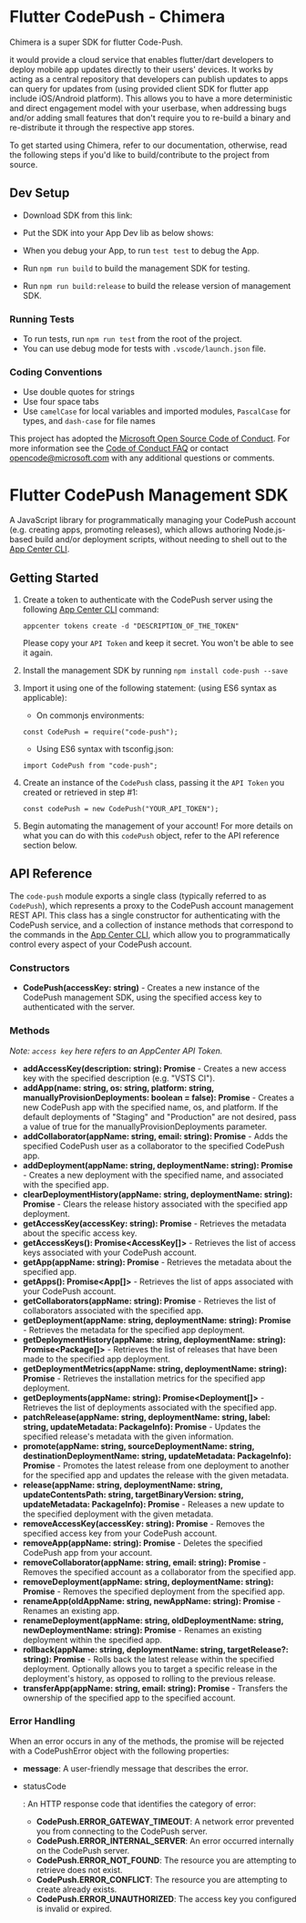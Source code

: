 # Flutter CodePush - Chimera

Chimera is a super SDK for flutter Code-Push. 

it would provide a cloud service that enables flutter/dart developers to deploy mobile app updates directly to their users' devices. It works by acting as a central repository that developers can publish updates to apps can query for updates from (using provided client SDK for flutter app include iOS/Android platform). This allows you to have a more deterministic and direct engagement model with your userbase, when addressing bugs and/or adding small features that don't require you to re-build a binary and re-distribute it through the respective app stores.

To get started using Chimera, refer to our documentation, otherwise, read the following steps if you'd like to build/contribute to the project from source.

## Dev Setup

- Download SDK from this link: 
- Put the SDK into your App Dev lib as below shows:



- When you debug your App, to run `test test` to debug the App.
- Run `npm run build` to build the management SDK for testing.
- Run `npm run build:release` to build the release version of management SDK.

### Running Tests

- To run tests, run `npm run test` from the root of the project.
- You can use debug mode for tests with `.vscode/launch.json` file.

### Coding Conventions

- Use double quotes for strings
- Use four space tabs
- Use `camelCase` for local variables and imported modules, `PascalCase` for types, and `dash-case` for file names

This project has adopted the [Microsoft Open Source Code of Conduct](https://opensource.microsoft.com/codeofconduct/). For more information see the [Code of Conduct FAQ](https://opensource.microsoft.com/codeofconduct/faq/) or contact [opencode@microsoft.com](mailto:opencode@microsoft.com) with any additional questions or comments.

# Flutter CodePush Management SDK 

A JavaScript library for programmatically managing your CodePush account (e.g. creating apps, promoting releases), which allows authoring Node.js-based build and/or deployment scripts, without needing to shell out to the [App Center CLI](https://github.com/microsoft/appcenter-cli).

## Getting Started

1. Create a token to authenticate with the CodePush server using the following [App Center CLI](https://github.com/microsoft/appcenter-cli) command:

   ```
   appcenter tokens create -d "DESCRIPTION_OF_THE_TOKEN"
   ```

   Please copy your `API Token` and keep it secret. You won't be able to see it again.

2. Install the management SDK by running `npm install code-push --save`

3. Import it using one of the following statement: (using ES6 syntax as applicable):

   - On commonjs environments:

   ```
   const CodePush = require("code-push");
   ```

   - Using ES6 syntax with tsconfig.json:

   ```
   import CodePush from "code-push";
   ```

4. Create an instance of the `CodePush` class, passing it the `API Token` you created or retrieved in step #1:

   ```
   const codePush = new CodePush("YOUR_API_TOKEN");
   ```

5. Begin automating the management of your account! For more details on what you can do with this `codePush` object, refer to the API reference section below.

## API Reference

The `code-push` module exports a single class (typically referred to as `CodePush`), which represents a proxy to the CodePush account management REST API. This class has a single constructor for authenticating with the CodePush service, and a collection of instance methods that correspond to the commands in the [App Center CLI](https://github.com/microsoft/appcenter-cli), which allow you to programmatically control every aspect of your CodePush account.

### Constructors

- **CodePush(accessKey: string)** - Creates a new instance of the CodePush management SDK, using the specified access key to authenticated with the server.

### Methods

*Note: `access key` here refers to an AppCenter API Token.*

- **addAccessKey(description: string): Promise<AccessKey>** - Creates a new access key with the specified description (e.g. "VSTS CI").
- **addApp(name: string, os: string, platform: string, manuallyProvisionDeployments: boolean = false): Promise<App>** - Creates a new CodePush app with the specified name, os, and platform. If the default deployments of "Staging" and "Production" are not desired, pass a value of true for the manuallyProvisionDeployments parameter.
- **addCollaborator(appName: string, email: string): Promise<void>** - Adds the specified CodePush user as a collaborator to the specified CodePush app.
- **addDeployment(appName: string, deploymentName: string): Promise<Deployment>** - Creates a new deployment with the specified name, and associated with the specified app.
- **clearDeploymentHistory(appName: string, deploymentName: string): Promise<void>** - Clears the release history associated with the specified app deployment.
- **getAccessKey(accessKey: string): Promise<AccessKey>** - Retrieves the metadata about the specific access key.
- **getAccessKeys(): Promise<AccessKey[]>** - Retrieves the list of access keys associated with your CodePush account.
- **getApp(appName: string): Promise<App>** - Retrieves the metadata about the specified app.
- **getApps(): Promise<App[]>** - Retrieves the list of apps associated with your CodePush account.
- **getCollaborators(appName: string): Promise<CollaboratorMap>** - Retrieves the list of collaborators associated with the specified app.
- **getDeployment(appName: string, deploymentName: string): Promise<Deployment>** - Retrieves the metadata for the specified app deployment.
- **getDeploymentHistory(appName: string, deploymentName: string): Promise<Package[]>** - Retrieves the list of releases that have been made to the specified app deployment.
- **getDeploymentMetrics(appName: string, deploymentName: string): Promise<DeploymentMetrics>** - Retrieves the installation metrics for the specified app deployment.
- **getDeployments(appName: string): Promise<Deployment[]>** - Retrieves the list of deployments associated with the specified app.
- **patchRelease(appName: string, deploymentName: string, label: string, updateMetadata: PackageInfo): Promise<void>** - Updates the specified release's metadata with the given information.
- **promote(appName: string, sourceDeploymentName: string, destinationDeploymentName: string, updateMetadata: PackageInfo): Promise<Package>** - Promotes the latest release from one deployment to another for the specified app and updates the release with the given metadata.
- **release(appName: string, deploymentName: string, updateContentsPath: string, targetBinaryVersion: string, updateMetadata: PackageInfo): Promise<Package>** - Releases a new update to the specified deployment with the given metadata.
- **removeAccessKey(accessKey: string): Promise<void>** - Removes the specified access key from your CodePush account.
- **removeApp(appName: string): Promise<void>** - Deletes the specified CodePush app from your account.
- **removeCollaborator(appName: string, email: string): Promise<void>** - Removes the specified account as a collaborator from the specified app.
- **removeDeployment(appName: string, deploymentName: string): Promise<void>** - Removes the specified deployment from the specified app.
- **renameApp(oldAppName: string, newAppName: string): Promise<void>** - Renames an existing app.
- **renameDeployment(appName: string, oldDeploymentName: string, newDeploymentName: string): Promise<void>** - Renames an existing deployment within the specified app.
- **rollback(appName: string, deploymentName: string, targetRelease?: string): Promise<void>** - Rolls back the latest release within the specified deployment. Optionally allows you to target a specific release in the deployment's history, as opposed to rolling to the previous release.
- **transferApp(appName: string, email: string): Promise<void>** - Transfers the ownership of the specified app to the specified account.

### Error Handling

When an error occurs in any of the methods, the promise will be rejected with a CodePushError object with the following properties:

- **message**: A user-friendly message that describes the error.

- statusCode

  : An HTTP response code that identifies the category of error:

  - **CodePush.ERROR_GATEWAY_TIMEOUT**: A network error prevented you from connecting to the CodePush server.
  - **CodePush.ERROR_INTERNAL_SERVER**: An error occurred internally on the CodePush server.
  - **CodePush.ERROR_NOT_FOUND**: The resource you are attempting to retrieve does not exist.
  - **CodePush.ERROR_CONFLICT**: The resource you are attempting to create already exists.
  - **CodePush.ERROR_UNAUTHORIZED**: The access key you configured is invalid or expired.
